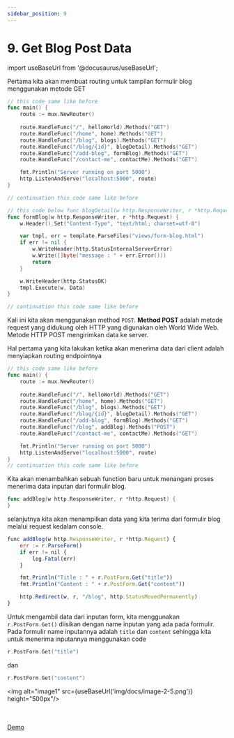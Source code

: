 ```yaml
---
sidebar_position: 9
---
```


# 9. Get Blog Post Data

import useBaseUrl from '@docusaurus/useBaseUrl';

Pertama kita akan membuat routing untuk tampilan formulir blog menggunakan metode GET

```go {9,19-31} title="main.go"
// this code same like before
func main() {
    route := mux.NewRouter()
    
    route.HandleFunc("/", helloWorld).Methods("GET")
    route.HandleFunc("/home", home).Methods("GET")
    route.HandleFunc("/blog", blogs).Methods("GET")
    route.HandleFunc("/blog/{id}", blogDetail).Methods("GET")
    route.HandleFunc("/add-blog", formBlog).Methods("GET")
    route.HandleFunc("/contact-me", contactMe).Methods("GET")

    fmt.Println("Server running on port 5000")
    http.ListenAndServe("localhost:5000", route)
}

// continuation this code same like before

// this code below func blogDetail(w http.ResponseWriter, r *http.Request) {
func formBlog(w http.ResponseWriter, r *http.Request) {
	w.Header().Set("Content-Type", "text/html; charset=utf-8")

	var tmpl, err = template.ParseFiles("views/form-blog.html")
	if err != nil {
		w.WriteHeader(http.StatusInternalServerError)
		w.Write([]byte("message : " + err.Error()))
		return
	}

	w.WriteHeader(http.StatusOK)
	tmpl.Execute(w, Data)
}

// continuation this code same like before
```

Kali ini kita akan menggunakan method `POST`. **Method POST** adalah metode request yang didukung oleh HTTP yang digunakan oleh World Wide Web. Metode HTTP POST mengirimkan data ke server. 

Hal pertama yang kita lakukan ketika akan menerima data dari client adalah menyiapkan routing endpointnya

```go {10} title="main.go"
// this code same like before
func main() {
    route := mux.NewRouter()
    
    route.HandleFunc("/", helloWorld).Methods("GET")
    route.HandleFunc("/home", home).Methods("GET")
    route.HandleFunc("/blog", blogs).Methods("GET")
    route.HandleFunc("/blog/{id}", blogDetail).Methods("GET")
    route.HandleFunc("/add-blog", formBlog).Methods("GET")
    route.HandleFunc("/blog", addBlog).Methods("POST")
    route.HandleFunc("/contact-me", contactMe).Methods("GET")

    fmt.Println("Server running on port 5000")
    http.ListenAndServe("localhost:5000", route)
}
// continuation this code same like before
```

Kita akan menambahkan sebuah function baru untuk menangani proses menerima data inputan dari formulir blog.

```go title="main.go"
func addBlog(w http.ResponseWriter, r *http.Request) {
}
```

selanjutnya kita akan menampilkan data yang kita terima dari formulir blog melalui request kedalam console.

```js
func addBlog(w http.ResponseWriter, r *http.Request) {
	err := r.ParseForm()
	if err != nil {
		log.Fatal(err)
	}

	fmt.Println("Title : " + r.PostForm.Get("title"))
	fmt.Println("Content : " + r.PostForm.Get("content"))

	http.Redirect(w, r, "/blog", http.StatusMovedPermanently)
}
```

Untuk mengambil data dari inputan form, kita menggunakan ` r.PostForm.Get()` diisikan dengan name inputan yang ada pada formulir. Pada formulir name inputannya adalah `title` dan `content` sehingga kita untuk menerima inputannya menggunakan code 

```go
r.PostForm.Get("title")
```

dan

```go
r.PostForm.Get("content")
``` 

<img alt="image1" src={useBaseUrl('img/docs/image-2-5.png')} height="500px"/>

<br />
<br />

<div>
<a class="btn-demo" href="https://ebook-code-result-chapter-2-git-day2-8post-data-demo-dumbways.vercel.app/add-blog">
Demo
</a>
</div>